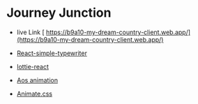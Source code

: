 # Journey Junction

- live Link [ https://b9a10-my-dream-country-client.web.app/](https://b9a10-my-dream-country-client.web.app/)
- [  React-simple-typewriter](https://www.npmjs.com/package/react-simple-typewriter)
- [lottie-react](https://www.npmjs.com/package/lottie-react)

- [Aos animation](https://www.npmjs.com/package/aos)
- [Animate.css](https://animate.style/)


